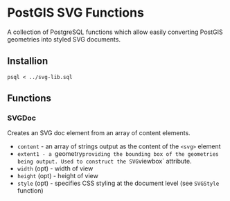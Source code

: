 # PostGIS SVG Functions

A collection of PostgreSQL functions which allow easily converting PostGIS geometries into styled SVG documents.

## Installion

```
psql < ../svg-lib.sql
```

## Functions

### SVGDoc

Creates an SVG doc element from an array of content elements.  

* `content` - an array of strings output as the content of the `<svg>` element
* `extent1 - a `geometry` providing the bounding box of the geometries being output.
    Used to construct the SVG `viewbox` attribute.  
* `width` (opt) - width of view
* `height` (opt) - height of view
* `style` (opt) - specifies CSS styling at the document level (see `SVGStyle` function)
  
